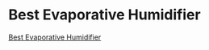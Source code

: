 <h1>Best Evaporative Humidifier</h1><p><a href="post/Best Evaporative Humidifier.md">Best Evaporative Humidifier</a></p>